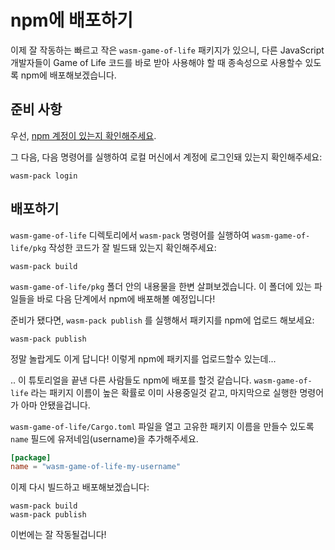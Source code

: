 # npm에 배포하기

이제 잘 작동하는 빠르고 작은 `wasm-game-of-life` 패키지가 있으니, 다른 JavaScript 개발자들이 Game of Life 코드를 바로 받아 사용해야 할 때 종속성으로 사용할수 있도록 npm에 배포해보겠습니다.

## 준비 사항

우선, [npm 계정이 있는지 확인해주세요](https://www.npmjs.com/signup).

그 다음, 다음 명령어를 실행하여 로컬 머신에서 계정에 로그인돼 있는지 확인해주세요:

```
wasm-pack login
```

## 배포하기

`wasm-game-of-life` 디렉토리에서 `wasm-pack` 명령어를 실행하여 `wasm-game-of-life/pkg` 작성한 코드가 잘 빌드돼 있는지 확인해주세요:

```
wasm-pack build
```

`wasm-game-of-life/pkg` 폴더 안의 내용물을 한변 살펴보겠습니다. 이 폴더에 있는 파일들을 바로 다음 단계에서 npm에 배포해볼 예정입니다!

준비가 됐다면, `wasm-pack publish` 를 실행해서 패키지를 npm에 업로드 해보세요:

```
wasm-pack publish
```

정말 놀랍게도 이게 답니다! 이렇게 npm에 패키지를 업로드할수 있는데...

.. 이 튜토리얼을 끝낸 다른 사람들도 npm에 배포를 할것 같습니다. `wasm-game-of-life` 라는 패키지 이름이 높은 확률로 이미 사용중일것 같고, 마지막으로 실행한 명령어가 아마 안됐을겁니다.

`wasm-game-of-life/Cargo.toml` 파일을 열고 고유한 패키지 이름을 만들수 있도록 `name` 필드에 유저네임(username)을 추가해주세요.

```toml
[package]
name = "wasm-game-of-life-my-username"
```

이제 다시 빌드하고 배포해보겠습니다:

```
wasm-pack build
wasm-pack publish
```

이번에는 잘 작동될겁니다!